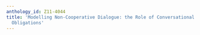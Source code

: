```yaml
---
anthology_id: Z11-4044
title: 'Modelling Non-Cooperative Dialogue: the Role of Conversational Games and Discourse
  Obligations'
---
```

